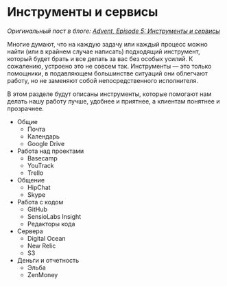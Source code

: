 # Инструменты и сервисы

*Оригинальный пост в блоге: [Advent, Episode 5: Инструменты и сервисы](http://blog.evercodelab.com/advent-episode5-instruments-and-services/)*

Многие думают, что на каждую задачу или каждый процесс можно найти (или в крайнем случае написать) подходящий инструмент, который будет брать и все делать за вас без особых усилий. К сожалению, устроено это не совсем так. Инструменты — это только помощники, в подавляющем большинстве ситуаций они облегчают работу, но не заменяют собой непосредственного исполнителя.

В этом разделе будут описаны инструменты, которые помогают нам делать нашу работу лучше, удобнее и приятнее, а клиентам понятнее и прозрачнее.

* Общие
    - Почта
    - Календарь
    - Google Drive
* Работа над проектами
    - Basecamp
    - YouTrack
    - Trello
* Общение
    - HipChat
    - Skype
* Работа с кодом
    - GitHub
    - SensioLabs Insight
    - Редакторы кода
* Сервера
    - Digital Ocean
    - New Relic
    - S3
* Деньги и отчетность
    - Эльба
    - ZenMoney
